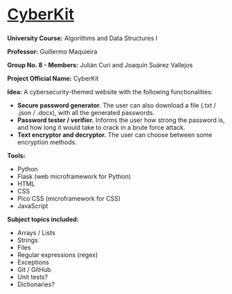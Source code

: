 <h1 style="font-size: 36px; text-decoration: underline; font-weight: 600;">CyberKit</h1>

**University Course:** Algorithms and Data Structures I

**Professor:** Guillermo Maquieira

**Group No. 8 - Members:** Julián Curi and Joaquín Suárez Vallejos

**Project Official Name:** CyberKit

**Idea:** A cybersecurity-themed website with the following functionalities:
+ **Secure password generator.** The user can also download a file (.txt / .json / .docx), with all the generated passwords.
+ **Password tester / verifier.** Informs the user how strong the password is, and how long it would take to crack in a brute force attack.
+ **Text encryptor and decryptor.** The user can choose between some encryption methods.

**Tools:**
+ Python
+ Flask (web microframework for Python)
+ HTML
+ CSS
+ Pico CSS (microframework for CSS)
+ JavaScript

**Subject topics included:**
+ Arrays / Lists
+ Strings
+ Files
+ Regular expressions (regex)
+ Exceptions
+ Git / GitHub
+ Unit tests?
+ Dictionaries?
